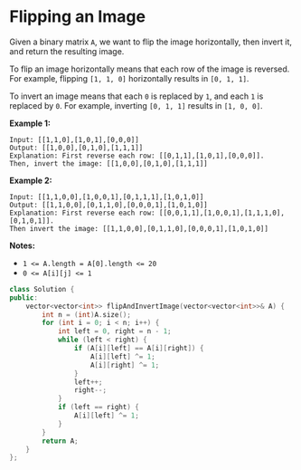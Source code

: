 # Flipping an Image

Given a binary matrix `A`, we want to flip the image horizontally, then invert it, and return the resulting image.

To flip an image horizontally means that each row of the image is reversed. For example, flipping `[1, 1, 0]` horizontally results in `[0, 1, 1]`.

To invert an image means that each `0` is replaced by `1`, and each `1` is replaced by `0`. For example, inverting `[0, 1, 1]` results in `[1, 0, 0]`.

**Example 1:**

```
Input: [[1,1,0],[1,0,1],[0,0,0]]
Output: [[1,0,0],[0,1,0],[1,1,1]]
Explanation: First reverse each row: [[0,1,1],[1,0,1],[0,0,0]].
Then, invert the image: [[1,0,0],[0,1,0],[1,1,1]]
```

**Example 2:**

```
Input: [[1,1,0,0],[1,0,0,1],[0,1,1,1],[1,0,1,0]]
Output: [[1,1,0,0],[0,1,1,0],[0,0,0,1],[1,0,1,0]]
Explanation: First reverse each row: [[0,0,1,1],[1,0,0,1],[1,1,1,0],[0,1,0,1]].
Then invert the image: [[1,1,0,0],[0,1,1,0],[0,0,0,1],[1,0,1,0]]
```

**Notes:**

- `1 <= A.length = A[0].length <= 20`
- `0 <= A[i][j] <= 1`

```c++
class Solution {
public:
    vector<vector<int>> flipAndInvertImage(vector<vector<int>>& A) {
        int n = (int)A.size();
        for (int i = 0; i < n; i++) {
            int left = 0, right = n - 1;
            while (left < right) {
                if (A[i][left] == A[i][right]) {
                    A[i][left] ^= 1;
                    A[i][right] ^= 1;
                }
                left++;
                right--;
            }
            if (left == right) {
                A[i][left] ^= 1;
            }
        }
        return A;
    }
};
```

